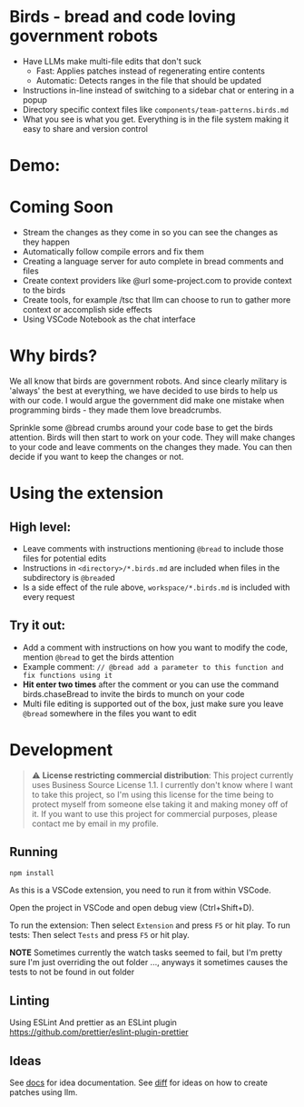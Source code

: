 # Birds - bread and code loving government robots

- Have LLMs make multi-file edits that don't suck
  - Fast: Applies patches instead of regenerating entire contents
  - Automatic: Detects ranges in the file that should be updated
- Instructions in-line instead of switching to a sidebar chat or entering in a popup
- Directory specific context files like `components/team-patterns.birds.md`
- What you see is what you get. Everything is in the file system making it easy to share and version control

# Demo:

# Coming Soon
- Stream the changes as they come in so you can see the changes as they happen
- Automatically follow compile errors and fix them
- Creating a language server for auto complete in bread comments and files
- Create context providers like @url some-project.com to provide context to the birds
- Create tools, for example /tsc that llm can choose to run to gather more context or accomplish side effects
- Using VSCode Notebook as the chat interface

# Why birds?

We all know that birds are government robots. And since clearly military is 'always' the best at everything, we have decided to use birds to help us with our code. I would argue the government did make one mistake when programming birds - they made them love breadcrumbs.

Sprinkle some @bread crumbs around your code base to get the birds attention. Birds will then start to work on your code. They will make changes to your code and leave comments on the changes they made. You can then decide if you want to keep the changes or not.

# Using the extension

## High level:
- Leave comments with instructions mentioning `@bread` to include those files for potential edits
- Instructions in `<directory>/*.birds.md` are included when files in the subdirectory is `@bread`ed
- Is a side effect of the rule above, `workspace/*.birds.md` is included with every request

## Try it out:
- Add a comment with instructions on how you want to modify the code, mention `@bread` to get the birds attention
- Example comment: `// @bread add a parameter to this function and fix functions using it`
- **Hit enter two times** after the comment or you can use the command birds.chaseBread to invite the birds to munch on your code
- Multi file editing is supported out of the box, just make sure you leave `@bread` somewhere in the files you want to edit

# Development

> :warning: **License restricting commercial distribution**: This project currently uses Business Source License 1.1. I currently don't know where I want to take this project, so I'm using this license for the time being to protect myself from someone else taking it and making money off of it. If you want to use this project for commercial purposes, please contact me by email in my profile.

## Running
```sh
npm install
```

As this is a VSCode extension, you need to run it from within VSCode.

Open the project in VSCode and open debug view (Ctrl+Shift+D).

To run the extension: Then select `Extension` and press `F5` or hit play.
To run tests: Then select `Tests` and press `F5` or hit play.

**NOTE** Sometimes currently the watch tasks seemed to fail, but I'm pretty sure I'm just overriding the out folder ..., anyways it sometimes causes the tests to not be found in out folder

## Linting
Using ESLint
And prettier as an ESLint plugin https://github.com/prettier/eslint-plugin-prettier

## Ideas

See [docs](docs/) for idea documentation.
See [diff](src/diff/docs/) for ideas on how to create patches using llm.